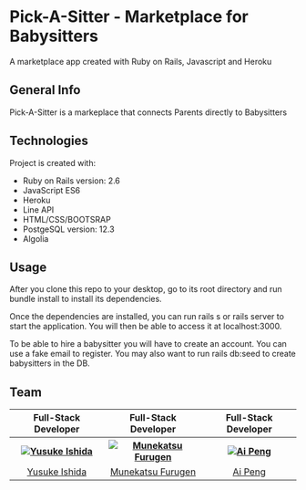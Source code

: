 # Pick-A-Sitter - Marketplace for Babysitters
A marketplace app created with Ruby on Rails, Javascript and Heroku

## General Info
Pick-A-Sitter is a markeplace that connects Parents directly to Babysitters

## Technologies
Project is created with:

- Ruby on Rails version: 2.6
- JavaScript ES6
- Heroku
- Line API
- HTML/CSS/BOOTSRAP
- PostgeSQL version: 12.3
- Algolia

## Usage
After you clone this repo to your desktop, go to its root directory and run bundle install to install its dependencies.

Once the dependencies are installed, you can run rails s or rails server to start the application. You will then be able to access it at localhost:3000.

To be able to hire a babysitter you will have to create an account. You can use a fake email to register. You may also want to run rails db:seed to create babysitters in the DB.

## Team
<table>
  <thead>
    <th>Full-Stack Developer</th>
    <th>Full-Stack Developer</th>
    <th>Full-Stack Developer</th>
  </thead>
  <tbody>
   <tr>
    <th>
      <a href="https://github.com/yusuke0127" target="_blank">
        <img src="https://avatars0.githubusercontent.com/u/37574368?s=144" alt="Yusuke Ishida" style="max-width:100%">
      </a>
     </th>
     <th>
      <a href="https://github.com/Katsulincon" target="_blank">
        <img src="https://avatars3.githubusercontent.com/u/62465364?s=144" alt="Munekatsu Furugen" style="max-width:100%">
      </a>
     </th>
     <th>
      <a href="https://github.com/pins-thoo" target="_blank">
        <img src="https://avatars0.githubusercontent.com/u/59385619?s=144" alt="Ai Peng" style="max-width:100%">
      </a>
     </th>
    </tr>
    <tr>
      <td align="center"><a href="https://github.com/yusuke0127" target="_blank">Yusuke Ishida</a></td>
      <td align="center"><a href="https://github.com/Katsulincon" target="_blank">Munekatsu Furugen</a></td>
      <td align="center"><a href="https://github.com/pins-thoo" target="_blank">Ai Peng</a></td>
    </tr>
  </tbody>
</table>
